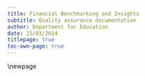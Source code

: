 ```yaml
---
title: Financial Benchmarking and Insights
subtitle: Quality assurance documentation
author: Department for Education
date: 25/03/2024
titlepage: true
toc-own-page: true
---
```


<!-- Leave the rest of this page blank -->
\newpage
